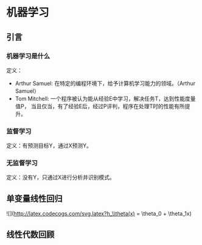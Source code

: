 # 机器学习
## 引言
### 机器学习是什么
  定义：<br>
  - Arthur Samuel: 在特定的编程环境下，给予计算机学习能力的领域。（Arthur Samuel）<br>
  - Tom Mitchell: 一个程序被认为能从经验E中学习，解决任务T，达到性能度量值P，
  当且仅当，有了经验E后，经过P评判，程序在处理T时的性能有所提升。

### 监督学习
定义：有预测目标Y，通过X预测Y。 <br>

### 无监督学习
定义：没有Y，只通过X进行分析并识别模式。 <br>

## 单变量线性回归
![](http://latex.codecogs.com/svg.latex?h_\\theta(x) = \\theta_0 + \\theta_1x)


## 线性代数回顾
